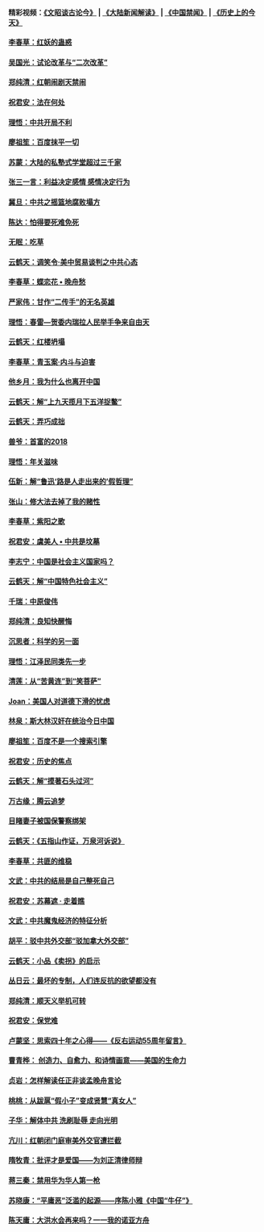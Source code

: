 #### 精彩视频：[《文昭谈古论今》](https://github.com/gfw-breaker/wenzhao) | [《大陆新闻解读》](https://github.com/gfw-breaker/ntdtv-comedy) | [《中国禁闻》](https://github.com/gfw-breaker/ntdtv-news) | [《历史上的今天》](https://github.com/gfw-breaker/today-in-history) 

#### [李春草：红妖的蛊惑](../pages/nsc993/n11017095.md?t=02020330) 

#### [吴国光：试论改革与“二次改革”](../pages/nsc993/n11017055.md?t=02020330) 

#### [郑纯清：红朝闹剧天禁闹](../pages/nsc993/n11017030.md?t=02020330) 

#### [祝君安：法在何处](../pages/nsc993/n11017021.md?t=02020330) 

#### [理悟：中共开局不利](../pages/nsc993/n11016938.md?t=02020330) 

#### [廖祖笙：百度抹平一切](../pages/nsc993/n11014925.md?t=02020330) 

#### [苏蒙：大陆的私塾式学堂超过三千家](../pages/nsc993/n11014334.md?t=02020330) 

#### [张三一言：利益决定感情 感情决定行为](../pages/nsc993/n11012463.md?t=02020330) 

#### [冀旦：中共之摇篮地腐败塌方](../pages/nsc993/n11009533.md?t=02020330) 

#### [陈达：怕得要死难免死](../pages/nsc993/n11009520.md?t=02020330) 

#### [无眠：吃草](../pages/nsc993/n11007940.md?t=02020330) 

#### [云鹤天：调笑令‧美中贸易谈判之中共心态](../pages/nsc993/n11007670.md?t=02020330) 

#### [李春草：蝶恋花  •  晚舟愁](../pages/nsc993/n11006605.md?t=02020330) 

#### [严家伟：甘作“二传手”的无名英雄](../pages/nsc993/n11005340.md?t=02020330) 

#### [理悟：春雷—贺委内瑞拉人民举手争来自由天](../pages/nsc993/n11005334.md?t=02020330) 

#### [云鹤天：红楼坍塌](../pages/nsc993/n11005318.md?t=02020330) 

#### [李春草：青玉案·内斗与迫害](../pages/nsc993/n11005306.md?t=02020330) 

#### [他乡月：我为什么也离开中国](../pages/nsc993/n11003553.md?t=02020330) 

#### [云鹤天：解“上九天揽月下五洋捉鳖”](../pages/nsc993/n11000750.md?t=02020330) 

#### [云鹤天：弄巧成拙](../pages/nsc993/n11000722.md?t=02020330) 

#### [兽爷：首富的2018](../pages/nsc993/n11000693.md?t=02020330) 

#### [理悟：年关滋味](../pages/nsc993/n10998847.md?t=02020330) 

#### [伍新：解“鲁迅‘路是人走出来的’假哲理”](../pages/nsc993/n10998777.md?t=02020330) 

#### [张山：修大法去掉了我的赌性](../pages/nsc993/n10997702.md?t=02020330) 

#### [李春草：紫阳之歌](../pages/nsc993/n10997679.md?t=02020330) 

#### [祝君安：虞美人 • 中共是坟墓](../pages/nsc993/n10996090.md?t=02020330) 

#### [李志宁：中国是社会主义国家吗？](../pages/nsc993/n10996097.md?t=02020330) 

#### [云鹤天：解“中国特色社会主义”](../pages/nsc993/n10996043.md?t=02020330) 

#### [千瑞：中原俊伟](../pages/nsc993/n10995401.md?t=02020330) 

#### [郑纯清：良知快醒悔](../pages/nsc993/n10995385.md?t=02020330) 

#### [沉思者：科学的另一面](../pages/nsc993/n10996074.md?t=02020330) 

#### [理悟：江泽民同类先一步](../pages/nsc993/n10995378.md?t=02020330) 

#### [清莲：从“苦黄连”到“笑菩萨”](../pages/nsc993/n10995466.md?t=02020330) 

#### [Joan：美国人对道德下滑的忧虑](../pages/nsc993/n10995424.md?t=02020330) 

#### [林泉：斯大林汉奸在统治今日中国](../pages/nsc993/n10995210.md?t=02020330) 

#### [廖祖笙：百度不是一个搜索引擎](../pages/nsc993/n10994961.md?t=02020330) 

#### [祝君安：历史的焦点](../pages/nsc993/n10994925.md?t=02020330) 

#### [云鹤天：解“摸著石头过河”](../pages/nsc993/n10993325.md?t=02020330) 

#### [万古缘：腾云追梦](../pages/nsc993/n10993120.md?t=02020330) 

#### [目睹妻子被国保警察绑架](../pages/nsc993/n10991525.md?t=02020330) 

#### [云鹤天：《五指山作证，万泉河诉说》](../pages/nsc993/n10991603.md?t=02020330) 

#### [李春草：共匪的维稳](../pages/nsc993/n10991348.md?t=02020330) 

#### [文武：中共的结局是自己整死自己](../pages/nsc993/n10989899.md?t=02020330) 

#### [祝君安：苏幕遮 · 走着瞧](../pages/nsc993/n10988901.md?t=02020330) 

#### [文武：中共魔鬼经济的特征分析](../pages/nsc993/n10987387.md?t=02020330) 

#### [胡平：驳中共外交部“驳加拿大外交部”](../pages/nsc993/n10987378.md?t=02020330) 

#### [云鹤天：小品《卖拐》的启示](../pages/nsc993/n10984392.md?t=02020330) 

#### [丛日云：最坏的专制，人们连反抗的欲望都没有](../pages/nsc993/n10984377.md?t=02020330) 

#### [郑纯清：顺天义举机可转](../pages/nsc993/n10984369.md?t=02020330) 

#### [祝君安：保党难](../pages/nsc993/n10984362.md?t=02020330) 

#### [卢蒙坚：思索四十年之心得——《反右运动55周年留言》](../pages/nsc993/n10984355.md?t=02020330) 

#### [曹青桦： 创造力、自愈力、和诗情画意——美国的生命力](../pages/nsc993/n10984216.md?t=02020330) 

#### [贞岩：怎样解读任正非谈孟晚舟言论](../pages/nsc993/n10984650.md?t=02020330) 

#### [桃桃：从跋扈“假小子”变成贤慧“真女人”](../pages/nsc993/n10984416.md?t=02020330) 

#### [子华：解体中共 洗刷耻辱 走向光明](../pages/nsc993/n10984019.md?t=02020330) 

#### [亢川：红朝闭门庭审美外交官遭拦截](../pages/nsc993/n10984050.md?t=02020330) 

#### [隋牧青：批评才是爱国——为刘正清律师辩](../pages/nsc993/n10983057.md?t=02020330) 

#### [蒋三秦：禁用华为华人第一枪](../pages/nsc993/n10982973.md?t=02020330) 

#### [苏晓康：“平庸恶”泛滥的起源——序陈小雅《中国“牛仔”》](../pages/nsc993/n10982008.md?t=02020330) 

#### [陈天庸：大洪水会再来吗？一一我的诺亚方舟](../pages/nsc993/n10981086.md?t=02020330) 

